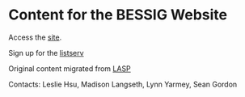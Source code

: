 # Content for the BESSIG Website

Access the [site](https://bessig.github.io/web/).

Sign up for the [listserv](http://lists.esipfed.org/mailman/listinfo/bessig)

Original content migrated from [LASP](https://lasp.colorado.edu/galaxy/display/BESSIG/BESSIG+Home)

Contacts: Leslie Hsu, Madison Langseth, Lynn Yarmey, Sean Gordon
